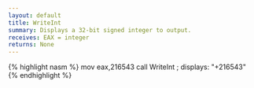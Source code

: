 ```yaml
---
layout: default
title: WriteInt
summary: Displays a 32-bit signed integer to output.
receives: EAX = integer
returns: None
---
```

{% highlight nasm %}
mov  eax,216543
call WriteInt       ; displays: "+216543"
{% endhighlight %}